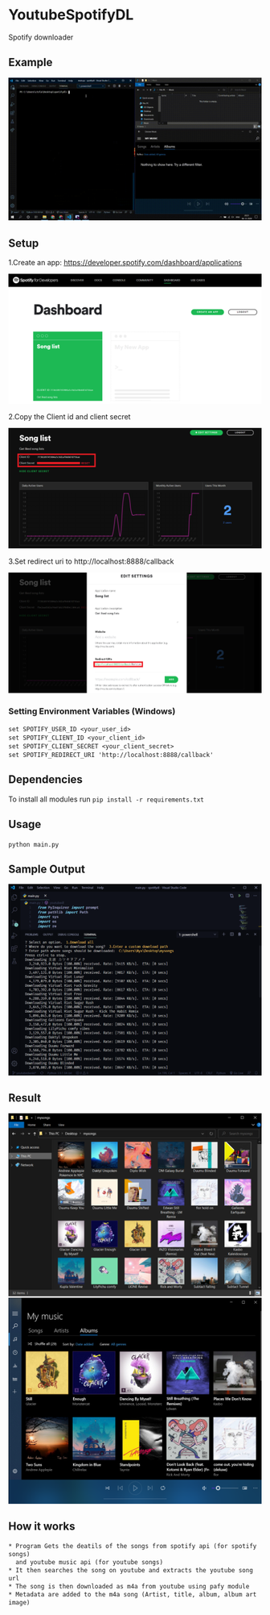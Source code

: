 # YoutubeSpotifyDL

Spotify downloader

## Example

![](imgs/example.gif)

## Setup

1.Create an app: https://developer.spotify.com/dashboard/applications

![](imgs/setup.png)

2.Copy the Client id and client secret

![](imgs/copy.png)

3.Set redirect uri to http://localhost:8888/callback

![](imgs/redirecturi.png)

### Setting Environment Variables (Windows)

`set SPOTIFY_USER_ID <your_user_id>`  
`set SPOTIFY_CLIENT_ID <your_client_id>`  
`set SPOTIFY_CLIENT_SECRET <your_client_secret>`  
`set SPOTIFY_REDIRECT_URI 'http://localhost:8888/callback'`

## Dependencies

To install all modules run `pip install -r requirements.txt`

## Usage

`python main.py`

## Sample Output

![](imgs/terminal.png)

## Result

![](imgs/folder.png)
![](imgs/musicplayer.png)

## How it works

```
* Program Gets the deatils of the songs from spotify api (for spotify songs)  
  and youtube music api (for youtube songs)  
* It then searches the song on youtube and extracts the youtube song url
* The song is then downloaded as m4a from youtube using pafy module
* Metadata are added to the m4a song (Artist, title, album, album art image)
```
